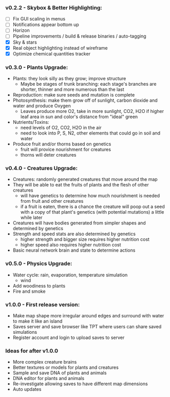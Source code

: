 ### v0.2.2 - Skybox & Better Highlighting:

- [ ] Fix GUI scaling in menus
- [ ] Notifications appear bottom up
- [ ] Horizon
- [ ] Pipeline improvements / build & release binaries / auto-tagging
- [x] Sky & stars
- [x] Real object highlighting instead of wireframe
- [x] Optimize chemical quantities tracker

### v0.3.0 - Plants Upgrade:

- Plants: they look silly as they grow; improve structure
  - Maybe be stages of trunk branching: each stage's branches are shorter, thinner and more numerous than the last
- Reproduction: make sure seeds and mutation is complete
- Photosynthesis: make them grow off of sunlight, carbon dioxide and water and produce Oxygen
  - Leaves produce more O2, take in more sunlight, CO2, H2O if higher leaf area in sun and color's distance from "ideal" green
- Nutrients/Toxins:
  - need levels of O2, CO2, H2O in the air
  - need to look into P, S, N2, other elements that could go in soil and water
- Produce fruit and/or thorns based on genetics
  - fruit will provice nourishment for creatures
  - thorns will deter creatures

### v0.4.0 - Creatures Upgrade:

- Creatures: randomly generated creatures that move around the map
- They will be able to eat the fruits of plants and the flesh of other creatures
  - will have genetics to determine how much nourishment is needed from fruit and other creatures
  - if a fruit is eaten, there is a chance the creature will poop out a seed with a copy of that plant's genetics (with potential mutations) a little while later
- Creatures will have bodies generated from simpler shapes and determined by genetics
- Strength and speed stats are also determined by genetics
  - higher strength and bigger size requires higher nutrition cost
  - higher speed also requires higher nutrition cost
- Basic neural network brain and state to determine actions

### v0.5.0 - Physics Upgrade:

- Water cycle: rain, evaporation, temperature simulation
  - wind
- Add woodiness to plants
- Fire and smoke

### v1.0.0 - First release version:

- Make map shape more irregular around edges and surround with water to make it like an island
- Saves server and save browser like TPT where users can share saved simulations
- Register account and login to upload saves to server

### Ideas for after v1.0.0

- More complex creature brains
- Better textures or models for plants and creatures
- Sample and save DNA of plants and animals
- DNA editor for plants and animals
- Re-investigate allowing saves to have different map dimensions
- Auto updates
